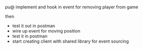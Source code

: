 pu@ implement and hook in event for removing player from game

then

- test it out in postman
- wire up event for moving position
- test it in postman
- start creating client with shared library for event sourcing
